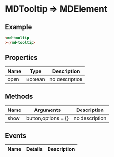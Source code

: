 # MDTooltip => MDElement

## Example
```html
<md-tooltip
></md-tooltip>
```

## Properties
Name | Type | Description
--- | --- | ---
open | Boolean | no description

## Methods
Name | Arguments | Description
--- | --- | ---
show | button,options = {} | no description

## Events
Name | Details | Description
--- | --- | ---

